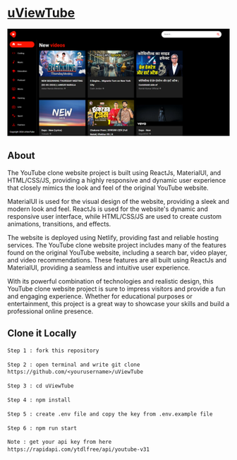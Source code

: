 # [uViewTube](https://uviewtube.netlify.app/)

<div>
  <img src="/public/uviewtube.png" />
</div>

## About

The YouTube clone website project is built using ReactJs, MaterialUI, and HTML/CSS/JS, providing a highly responsive and dynamic user experience that closely mimics the look and feel of the original YouTube website.

MaterialUI is used for the visual design of the website, providing a sleek and modern look and feel. ReactJs is used for the website's dynamic and responsive user interface, while HTML/CSS/JS are used to create custom animations, transitions, and effects.

The website is deployed using Netlify, providing fast and reliable hosting services. 
The YouTube clone website project includes many of the features found on the original YouTube website, including a search bar, video player, and video recommendations. These features are all built using ReactJs and MaterialUI, providing a seamless and intuitive user experience.

With its powerful combination of technologies and realistic design, this YouTube clone website project is sure to impress visitors and provide a fun and engaging experience. Whether for educational purposes or entertainment, this project is a great way to showcase your skills and build a professional online presence.

## Clone it Locally
```
Step 1 : fork this repository

Step 2 : open terminal and write git clone https://github.com/<yourusername>/uViewTube

Step 3 : cd uViewTube

Step 4 : npm install

Step 5 : create .env file and copy the key from .env.example file

Step 6 : npm run start
```

`Note : get your api key from here https://rapidapi.com/ytdlfree/api/youtube-v31`
